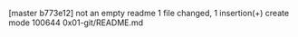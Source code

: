 [master b773e12] not an empty readme
 1 file changed, 1 insertion(+)
 create mode 100644 0x01-git/README.md

